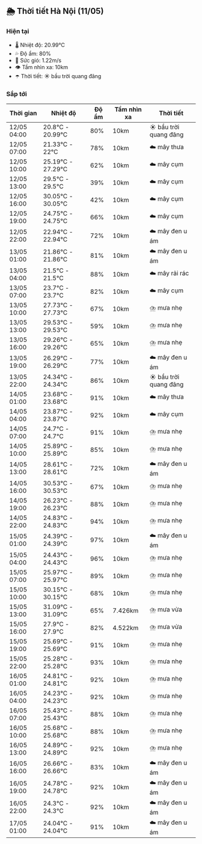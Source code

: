 ## 🌦️ Thời tiết Hà Nội (11/05)

### Hiện tại

- 🌡️ Nhiệt độ: 20.99℃
- 💦 Độ ẩm: 80%
- 💨 Sức gió: 1.22m/s
- 👁️ Tầm nhìn xa: 10km
- ☂️ Thời tiết: ☀️ bầu trời quang đãng

### Sắp tới

| Thời gian | Nhiệt độ | Độ ẩm | Tầm nhìn xa | Thời tiết |
| --- | --- | --- | --- | --- |
| 12/05 04:00 | 20.8℃ - 20.99℃ | 80% | 10km | ☀️ bầu trời quang đãng |
| 12/05 07:00 | 21.33℃ - 22℃ | 78% | 10km | ☁️ mây thưa |
| 12/05 10:00 | 25.19℃ - 27.29℃ | 62% | 10km | ☁️ mây cụm |
| 12/05 13:00 | 29.5℃ - 29.5℃ | 39% | 10km | ☁️ mây cụm |
| 12/05 16:00 | 30.05℃ - 30.05℃ | 42% | 10km | ☁️ mây cụm |
| 12/05 19:00 | 24.75℃ - 24.75℃ | 66% | 10km | ☁️ mây cụm |
| 12/05 22:00 | 22.94℃ - 22.94℃ | 72% | 10km | ☁️ mây đen u ám |
| 13/05 01:00 | 21.86℃ - 21.86℃ | 81% | 10km | ☁️ mây đen u ám |
| 13/05 04:00 | 21.5℃ - 21.5℃ | 88% | 10km | ☁️ mây rải rác |
| 13/05 07:00 | 23.7℃ - 23.7℃ | 82% | 10km | ☁️ mây cụm |
| 13/05 10:00 | 27.73℃ - 27.73℃ | 67% | 10km | ⛈️ mưa nhẹ |
| 13/05 13:00 | 29.53℃ - 29.53℃ | 59% | 10km | ⛈️ mưa nhẹ |
| 13/05 16:00 | 29.26℃ - 29.26℃ | 65% | 10km | ⛈️ mưa nhẹ |
| 13/05 19:00 | 26.29℃ - 26.29℃ | 77% | 10km | ☁️ mây đen u ám |
| 13/05 22:00 | 24.34℃ - 24.34℃ | 86% | 10km | ☀️ bầu trời quang đãng |
| 14/05 01:00 | 23.68℃ - 23.68℃ | 91% | 10km | ☁️ mây thưa |
| 14/05 04:00 | 23.87℃ - 23.87℃ | 92% | 10km | ☁️ mây cụm |
| 14/05 07:00 | 24.7℃ - 24.7℃ | 91% | 10km | ⛈️ mưa nhẹ |
| 14/05 10:00 | 25.89℃ - 25.89℃ | 85% | 10km | ⛈️ mưa nhẹ |
| 14/05 13:00 | 28.61℃ - 28.61℃ | 72% | 10km | ☁️ mây đen u ám |
| 14/05 16:00 | 30.53℃ - 30.53℃ | 67% | 10km | ⛈️ mưa nhẹ |
| 14/05 19:00 | 26.23℃ - 26.23℃ | 88% | 10km | ⛈️ mưa nhẹ |
| 14/05 22:00 | 24.83℃ - 24.83℃ | 94% | 10km | ⛈️ mưa nhẹ |
| 15/05 01:00 | 24.39℃ - 24.39℃ | 97% | 10km | ☁️ mây đen u ám |
| 15/05 04:00 | 24.43℃ - 24.43℃ | 96% | 10km | ⛈️ mưa nhẹ |
| 15/05 07:00 | 25.97℃ - 25.97℃ | 89% | 10km | ⛈️ mưa nhẹ |
| 15/05 10:00 | 30.15℃ - 30.15℃ | 68% | 10km | ⛈️ mưa nhẹ |
| 15/05 13:00 | 31.09℃ - 31.09℃ | 65% | 7.426km | ⛈️ mưa vừa |
| 15/05 16:00 | 27.9℃ - 27.9℃ | 82% | 4.522km | ⛈️ mưa vừa |
| 15/05 19:00 | 25.69℃ - 25.69℃ | 91% | 10km | ⛈️ mưa nhẹ |
| 15/05 22:00 | 25.28℃ - 25.28℃ | 93% | 10km | ⛈️ mưa nhẹ |
| 16/05 01:00 | 24.81℃ - 24.81℃ | 92% | 10km | ⛈️ mưa nhẹ |
| 16/05 04:00 | 24.23℃ - 24.23℃ | 92% | 10km | ⛈️ mưa nhẹ |
| 16/05 07:00 | 25.43℃ - 25.43℃ | 88% | 10km | ⛈️ mưa nhẹ |
| 16/05 10:00 | 25.68℃ - 25.68℃ | 88% | 10km | ⛈️ mưa nhẹ |
| 16/05 13:00 | 24.89℃ - 24.89℃ | 92% | 10km | ⛈️ mưa nhẹ |
| 16/05 16:00 | 26.66℃ - 26.66℃ | 83% | 10km | ☁️ mây đen u ám |
| 16/05 19:00 | 24.78℃ - 24.78℃ | 92% | 10km | ☁️ mây đen u ám |
| 16/05 22:00 | 24.3℃ - 24.3℃ | 92% | 10km | ☁️ mây đen u ám |
| 17/05 01:00 | 24.04℃ - 24.04℃ | 91% | 10km | ☁️ mây đen u ám |

